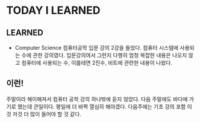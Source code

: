 # TODAY I LEARNED

## LEARNED

- Computer Science
  컴퓨터공학 입문 강의 2강을 들었다. 컴퓨터 시스템에 사용되는 수에 관한 강의였다. 입문강의여서 그런지 다행히 엄청 복잡한 내용은 나오지 않고 컴퓨터에 사용되는 수, 이를테면 2진수, 비트에 관련한 내용이 나왔다.

## 이런!

주말이라 해이해져서 컴퓨터 공학 강의 하나밖에 듣지 않았다.
다음 주말에도 바다에 가기로 했는데 큰일이다.
평일에 더 바짝 열심히 해야겠다.
다음주에는 기초 강의 포함 이것 저것 더 많이 들어야 할 것 같다.

